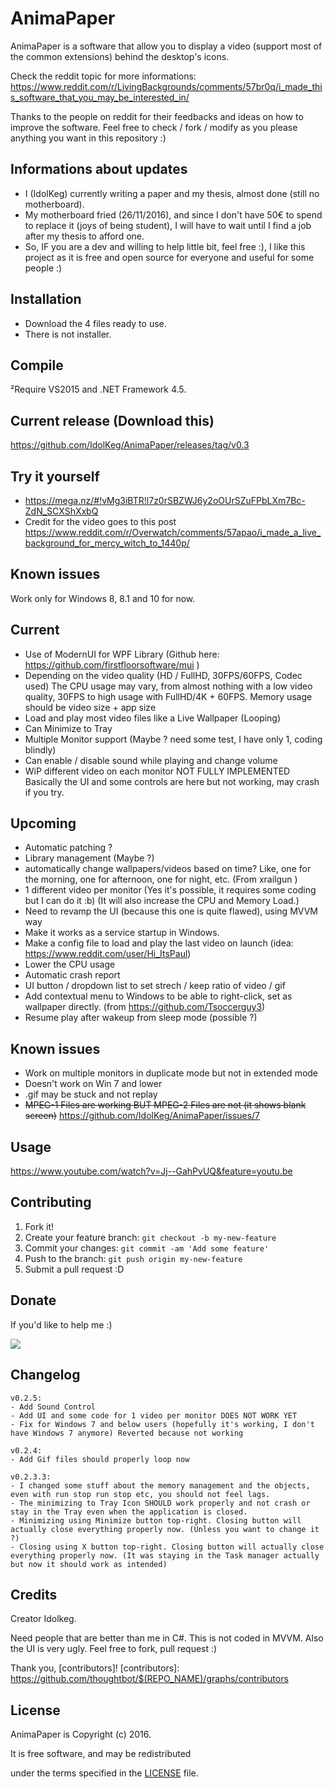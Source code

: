 # AnimaPaper

AnimaPaper is a software that allow you to display a video (support most of the common extensions) behind the desktop's icons.

Check the reddit topic for more informations:
https://www.reddit.com/r/LivingBackgrounds/comments/57br0q/i_made_this_software_that_you_may_be_interested_in/

Thanks to the people on reddit for their feedbacks and ideas on how to improve the software. Feel free to check / fork / modify as you please anything you want in this repository :)

## Informations about updates

- I (IdolKeg) currently writing a paper and my thesis, almost done (still no motherboard).
- My motherboard fried (26/11/2016), and since I don't have 50€ to spend to replace it (joys of being student), I will have to wait until I find a job after my thesis to afford one.
- So, IF you are a dev and willing to help little bit, feel free :), I like this project as it is free and open source for everyone and useful for some people :)

## Installation

- Download the 4 files ready to use.
- There is not installer.

## Compile


²Require VS2015 and .NET Framework 4.5.

 
## Current release (Download this)

https://github.com/IdolKeg/AnimaPaper/releases/tag/v0.3

## Try it yourself

- https://mega.nz/#!vMg3iBTR!l7z0rSBZWJ6y2oOUrSZuFPbLXm7Bc-ZdN_SCXShXxbQ
- Credit for the video goes to this post https://www.reddit.com/r/Overwatch/comments/57apao/i_made_a_live_background_for_mercy_witch_to_1440p/

## Known issues

Work only for Windows 8, 8.1 and 10 for now.


## Current

- Use of ModernUI for WPF Library (Github here: https://github.com/firstfloorsoftware/mui )
- Depending on the video quality (HD / FullHD, 30FPS/60FPS, Codec used) The CPU usage may vary, from almost nothing with a low video quality, 30FPS to high usage with FullHD/4K + 60FPS. Memory usage should be video size + app size
- Load and play most video files like a Live Wallpaper (Looping)
- Can Minimize to Tray
- Multiple Monitor support (Maybe ? need some test, I have only 1, coding blindly)
- Can enable / disable sound while playing and change volume
- WiP different video on each monitor NOT FULLY IMPLEMENTED Basically the UI and some controls are here but not working, may crash if you try.

## Upcoming

- Automatic patching ?
- Library management (Maybe ?)
- automatically change wallpapers/videos based on time? Like, one for the morning, one for afternoon, one for night, etc. (From xrailgun )
- 1 different video per monitor (Yes it's possible, it requires some coding but I can do it :b) (It will also increase the CPU and Memory Load.)
- Need to revamp the UI (because this one is quite flawed), using MVVM way
- Make it works as a service startup in Windows.
- Make a config file to load and play the last video on launch (idea: https://www.reddit.com/user/Hi_ItsPaul)
- Lower the CPU usage
- Automatic crash report
- UI button / dropdown list to set strech / keep ratio of video / gif
- Add contextual menu to Windows to be able to right-click, set as wallpaper directly. (from https://github.com/Tsoccerguy3)
- Resume play after wakeup from sleep mode (possible ?)

## Known issues

- Work on multiple monitors in duplicate mode but not in extended mode
- Doesn't work on Win 7 and lower
- .gif may be stuck and not replay
- ~~MPEG-1 Files are working BUT MPEG-2 Files are not (it shows blank screen)~~ https://github.com/IdolKeg/AnimaPaper/issues/7

## Usage

https://www.youtube.com/watch?v=Jj--GahPvUQ&feature=youtu.be

## Contributing

1. Fork it!
2. Create your feature branch: `git checkout -b my-new-feature`
3. Commit your changes: `git commit -am 'Add some feature'`
4. Push to the branch: `git push origin my-new-feature`
5. Submit a pull request :D


## Donate

If you'd like to help me :)

[![](https://www.paypalobjects.com/en_US/i/btn/btn_donateCC_LG.gif)](https://www.paypal.com/cgi-bin/webscr?cmd=_s-xclick&hosted_button_id=Z8VVJ5X6FRVP6)

## Changelog

	v0.2.5: 
	- Add Sound Control
	- Add UI and some code for 1 video per monitor DOES NOT WORK YET
	- Fix for Windows 7 and below users (hopefully it's working, I don't have Windows 7 anymore) Reverted because not working
	
	v0.2.4: 
	- Add Gif files should properly loop now
	
	v0.2.3.3:
	- I changed some stuff about the memory management and the objects, even with run stop run stop etc, you should not feel lags.
	- The minimizing to Tray Icon SHOULD work properly and not crash or stay in the Tray even when the application is closed.
	- Minimizing using Minimize button top-right. Closing button will actually close everything properly now. (Unless you want to change it ?)
	- Closing using X button top-right. Closing button will actually close everything properly now. (It was staying in the Task manager actually but now it should work as intended) 
	
## Credits

Creator Idolkeg.

Need people that are better than me in C#. This is not coded in MVVM. Also the UI is very ugly. Feel free to fork, pull request :)

Thank you, [contributors]!
[contributors]: https://github.com/thoughtbot/$(REPO_NAME)/graphs/contributors

## License

AnimaPaper is Copyright (c) 2016.

It is free software, and may be redistributed

under the terms specified in the [LICENSE] file.

[LICENSE]: /LICENSE
